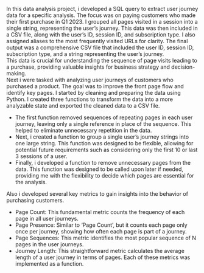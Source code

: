 In this data analysis project, i developed a SQL query to extract user journey data for a specific analysis. The focus was on paying customers who made their first purchase in Q1 2023. I grouped all pages visited in a session into a single string, representing the user’s journey. This data was then included in a CSV file, along with the user’s ID, session ID, and subscription type. I also assigned aliases to the most frequently visited URLs for clarity. The final output was a comprehensive CSV file that included the user ID, session ID, subscription type, and a string representing the user’s journey. <br> 
This data is crucial for understanding the sequence of page visits leading to a purchase, providing valuable insights for business strategy and decision-making. 
<br>
Next i were tasked with analyzing user journeys of customers who purchased a product. The goal was to improve the front page flow and identify key pages.
I started by cleaning and preparing the data using Python. I created three functions to transform the data into a more analyzable state and exported the cleaned data to a CSV file.
* The first function removed sequences of repeating pages in each user journey, leaving only a single reference in place of the sequence. This helped to eliminate unnecessary repetition in the data.
* Next, i created a function to group a single user’s journey strings into one large string. This function was designed to be flexible, allowing for potential future requirements such as considering only the first 10 or last 3 sessions of a user.
* Finally, i developed a function to remove unnecessary pages from the data. This function was designed to be called upon later if needed, providing me with the flexibility to decide which pages are essential for the analysis. <br>

Also i developed several key metrics to gain insights into the behavior of purchasing customers.<br>

* Page Count: This fundamental metric counts the frequency of each page in all user journeys.
* Page Presence: Similar to ‘Page Count’, but it counts each page only once per journey, showing how often each page is part of a journey.
* Page Sequences: This metric identifies the most popular sequence of N pages in the user journeys.
* Journey Length: This straightforward metric calculates the average length of a user journey in terms of pages.
Each of these metrics was implemented as a function. 
